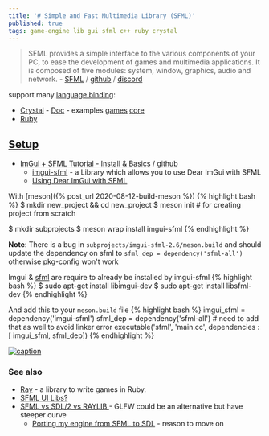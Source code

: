 ```yaml
---
title: '# Simple and Fast Multimedia Library (SFML)'
published: true
tags: game-engine lib gui sfml c++ ruby crystal
---
```

> SFML provides a simple interface to the various components of your PC, to ease the development of games and multimedia applications. It is composed of five modules: system, window, graphics, audio and network.  - [SFML](https://www.sfml-dev.org/) / [github](https://github.com/SFML/SFML?tab=readme-ov-file#sfml--simple-and-fast-multimedia-library) / [discord](https://discord.gg/nr4X7Fh)

support many [language binding](https://www.sfml-dev.org/download/bindings.php):
- [Crystal](https://github.com/oprypin/crsfml) - [Doc](https://github.com/oprypin/crsfml#documentation) - examples [games](https://github.com/oprypin/crsfml-examples) [core](https://github.com/oprypin/crsfml/tree/master/examples)
- [Ruby](http://groogy.se/mainsite/rbsfml/)

## [Setup](https://github.com/yduf/ImGui-SFML?tab=readme-ov-file#imgui--sfml-tutorial)
- [ImGui + SFML Tutorial - Install & Basics](https://www.youtube.com/watch?v=2YS5WJTeKpI) / [github](https://github.com/VictorGordan/SFML-ImGUI/blob/main/main.cpp)
	- [imgui-sfml](https://github.com/SFML/imgui-sfml?tab=readme-ov-file#imgui-sfml) - a Library which allows you to use Dear ImGui with SFML
    - [Using Dear ImGui with SFML](https://edw.is/using-imgui-with-sfml-pt1/)

With [meson]({% post_url 2020-08-12-build-meson %})
{% highlight bash %}
$ mkdir new_project && cd new_project
$ meson init               # for creating project from scratch 

$ mkdir subprojects
$ meson wrap install imgui-sfml
{% endhighlight %}

**Note**: There is a bug in `subprojects/imgui-sfml-2.6/meson.build`
and should update the dependency on sfml to `sfml_dep = dependency('sfml-all')` otherwise pkg-config won't work

Imgui & [sfml](https://www.sfml-dev.org/tutorials/2.6/start-linux.php) are require to already be installed by imgui-sfml
{% highlight bash %}
$ sudo apt-get install libimgui-dev
$ sudo apt-get install libsfml-dev
{% endhighlight %}

And add this to your `meson.build` file
{% highlight bash %}
imgui_sfml = dependency('imgui-sfml')
sfml_dep = dependency('sfml-all')			# need to add that as well to avoid linker error
executable('sfml', 'main.cc',  dependencies : [ imgui_sfml, sfml_dep])
{% endhighlight %}



[![caption](https://camo.githubusercontent.com/8f2866d1a4c5a9d021d576048760be55dfcddb2fb572222826ae92b870d09f91/68747470733a2f2f69322e77702e636f6d2f692e696d6775722e636f6d2f6951696270536b2e676966) ](https://github.com/SFML/imgui-sfml?tab=readme-ov-file#imgui-sfml)

### See also
- [Ray](http://mon-ouie.github.io/projects/ray.html) - a library to write games in Ruby.
- [SFML UI Libs?](https://www.reddit.com/r/gamedev/comments/6kk306/sfml_ui_libs/)
- [SFML vs SDL/2 vs RAYLIB ](https://www.reddit.com/r/cpp_questions/comments/uc2irf/sfml_vs_sdl2_vs_raylib/) - GLFW could be an alternative but have steeper curve
	- [Porting my engine from SFML to SDL](https://edw.is/porting-to-sdl/) - reason to move on
